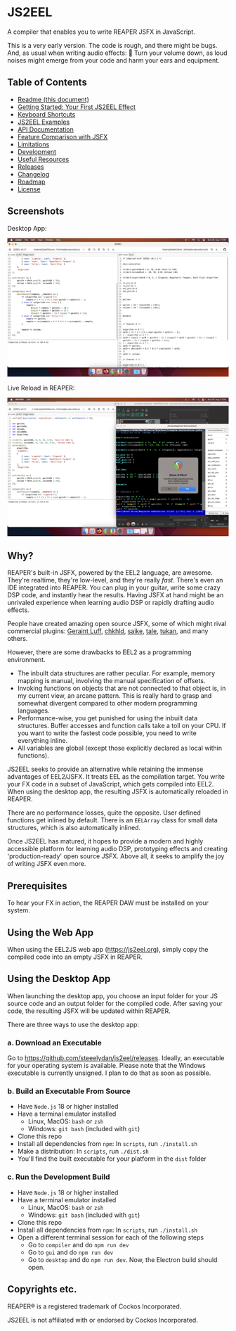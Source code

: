 # JS2EEL

A compiler that enables you to write REAPER JSFX in JavaScript.

This is a very early version. The code is rough, and there might be bugs. And, as usual when writing audio effects: 📢 Turn your volume down, as loud noises might emerge from your code and harm your ears and equipment.

## Table of Contents

-   [Readme (this document)](./README.md)
-   [Getting Started: Your First JS2EEL Effect](./docs/getting-started.md)
-   [Keyboard Shortcuts](./docs/shortcuts.md)
-   [JS2EEL Examples](./examples)
-   [API Documentation](./docs/api-documentation.md)
-   [Feature Comparison with JSFX](./docs/feature-comparison.md)
-   [Limitations](./docs/limitations.md)
-   [Development](./docs/development.md)
-   [Useful Resources](./docs/useful-resources.md)
-   [Releases](https://github.com/steeelydan/js2eel/releases)
-   [Changelog](./docs/changelog.md)
-   [Roadmap](./docs/roadmap.md)
-   [License](./LICENSE)

## Screenshots

Desktop App:

<img src="./media/screenshot_desktop_1.png">

Live Reload in REAPER:

<img src="./media/screenshot_desktop_2.png">

## Why?

REAPER's built-in JSFX, powered by the EEL2 language, are awesome. They're realtime, they're low-level, and they're really _fast_. There's even an IDE integrated into REAPER. You can plug in your guitar, write some crazy DSP code, and instantly hear the results. Having JSFX at hand might be an unrivaled experience when learning audio DSP or rapidly drafting audio effects.

People have created amazing open source JSFX, some of which might rival commercial plugins: [Geraint Luff](https://geraintluff.github.io/jsfx/), [chkhld](https://github.com/chkhld/jsfx), [saike](https://github.com/JoepVanlier/JSFX), [tale](https://www.taletn.com/reaper/mono_synth/), [tukan](https://github.com/TukanStudios/TUKAN_STUDIOS_PLUGINS), and many others.

However, there are some drawbacks to EEL2 as a programming environment.

-   The inbuilt data structures are rather peculiar. For example, memory mapping is manual, involving the manual specification of offsets.
-   Invoking functions on objects that are not connected to that object is, in my current view, an arcane pattern. This is really hard to grasp and somewhat divergent compared to other modern programming languages.
-   Performance-wise, you get punished for using the inbuilt data structures. Buffer accesses and function calls take a toll on your CPU. If you want to write the fastest code possible, you need to write everything inline.
-   All variables are global (except those explicitly declared as local within functions).

JS2EEL seeks to provide an alternative while retaining the immense advantages of EEL2/JSFX. It treats EEL as the compilation target. You write your FX code in a subset of JavaScript, which gets compiled into EEL2. When using the desktop app, the resulting JSFX is automatically reloaded in REAPER.

There are no performance losses, quite the opposite. User defined functions get inlined by default. There is an `EELArray` class for small data structures, which is also automatically inlined.

Once JS2EEL has matured, it hopes to provide a modern and highly accessible platform for learning audio DSP, prototyping effects and creating 'production-ready' open source JSFX. Above all, it seeks to amplify the joy of writing JSFX even more.

## Prerequisites

To hear your FX in action, the REAPER DAW must be installed on your system.

## Using the Web App

When using the EEL2JS web app (https://js2eel.org), simply copy the compiled code into an empty JSFX in REAPER.

## Using the Desktop App

When launching the desktop app, you choose an input folder for your JS source code and an output folder for the compiled code. After saving your code, the resulting JSFX will be updated within REAPER.

There are three ways to use the desktop app:

### a. Download an Executable

Go to https://github.com/steeelydan/js2eel/releases. Ideally, an executable for your operating system is available. Please note that the Windows executable is currently unsigned. I plan to do that as soon as possible.

### b. Build an Executable From Source

-   Have `Node.js` 18 or higher installed
-   Have a terminal emulator installed
    -   Linux, MacOS: `bash` or `zsh`
    -   Windows: `git bash` (included with `git`)
-   Clone this repo
-   Install all dependencies from `npm`: In `scripts`, run `./install.sh`
-   Make a distribution: In `scripts`, run `./dist.sh`
-   You'll find the built executable for your platform in the `dist` folder

### c. Run the Development Build

-   Have `Node.js` 18 or higher installed
-   Have a terminal emulator installed
    -   Linux, MacOS: `bash` or `zsh`
    -   Windows: `git bash` (included with `git`)
-   Clone this repo
-   Install all dependencies from `npm`: In `scripts`, run `./install.sh`
-   Open a different terminal session for each of the following steps
    -   Go to `compiler` and do `npm run dev`
    -   Go to `gui` and do `npm run dev`
    -   Go to `desktop` and do `npm run dev`. Now, the Electron build should open.

## Copyrights etc.

REAPER® is a registered trademark of Cockos Incorporated.

JS2EEL is not affiliated with or endorsed by Cockos Incorporated.
